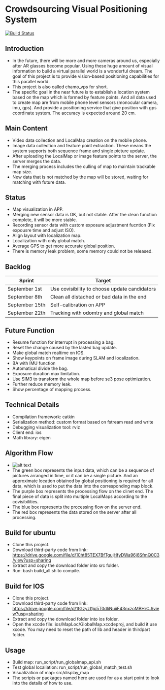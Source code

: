 # Crowdsourcing Visual Positioning System
[![Build Status](https://travis-ci.org/joemccann/dillinger.svg?branch=master)](https://travis-ci.org/joemccann/dillinger)
## Introduction
  - In the future, there will be more and more cameras around us, especially after AR glasses become popular. Using these huge amount of visual information to build a virtual parallel world is a wonderful dream. The goal of this project is to provide vision-based positioning capabilities for this parallel world.
  - This project is also called chamo_vps for short. 
  - The specific goal in the near future is to establish a location system based on the map which is formed by feature points. And all data used to create map are from mobile phone level sensors (monocular camera, imu, gps). And provide a positioning service that give position with gps coordinate system. The accuracy is expected around 20 cm.
## Main Content
  - Video data collection and LocalMap creation on the mobile phone.
  - Image data collection and feature point extraction. These means the system supports both sequence frame and single picture update.
  - After uploading the LocalMap or image feature points to the server, the server merges the data.
  - The merging process includes the culling of map to maintain trackable map size.
  - New data that is not matched by the map will be stored, waiting for matching with future data.
## Status
  - Map visualization in APP.
  - Merging new sensor data is OK, but not stable. After the clean function complete, it will be more stable.
  - Recording sensor data with custom exposure adjustment fucntion (Fix expousre time and adjust ISO).
  - Align layout with localization map.
  - Localization with only global match.
  - Average GPS to get more accurate global position.
  - There is memory leak problem, some memory could not be released.
## Backlog
| Sprint | Target |
| ------ | ------ |
| September 1st | Use covisibility to choose update candidators |
| September 8th | Clean all distached or bad data in the end |
| September 15th | Self-calibration on APP |
| September 22th | Tracking with odomtry and global match |
## Future Function
  - Resume function for interrupt in processing a bag.
  - Reset the change caused by the lasted bag update.
  - Make global match realtime on IOS.
  - Show keypoints on frame image during SLAM and localization.
  - BA with IMU function
  - Automatical divide the bag.
  - Exposure duration max limitation.
  - Use SIM3 to transform the whole map before se3 pose optimization.
  - Further reduce memory leak.
  - Show percentage of mapping process.
## Technical Details
  - Compilation framework: catkin
  - Serialization method: custom format based on fstream read and write
  - Debugging visualization tool: rviz
  - Client end: ios
  - Math library: eigen
## Algorithm Flow
  - ![alt text](https://github.com/rabienrose/crowdsourcing_visual_positioning_system/blob/master/doc/algo_process.png "Workflow")
  - The green box represents the input data, which can be a sequence of pictures arranged in time, or it can be a single picture. And an approximate location obtained by global positioning is required for all data, which is used to put the data into the corresponding map block.
  - The purple box represents the processing flow on the clinet end. The final piece of data is split into multiple LocalMaps according to the covisibilities.
  - The blue box represents the processing flow on the server end.
  - The red box represents the data stored on the server after all processing.
## Build for ubuntu
  - Clone this project.
  - Download third-party code from link: https://drive.google.com/file/d/10ht85TEX7BfTgujHfyDWa96j6SfmQ0C3/view?usp=sharing
  - Extract and copy the download folder into src folder.
  - Run: bash build_all.sh to compile.
## Build for IOS
  - Clone this project.
  - Download third-party code from link: https://drive.google.com/file/d/1tGzyzI1jp5T0dIiNuiiF43nxzoMBHrCJ/view?usp=sharing
  - Extract and copy the download folder into ios folder.
  - Open the xcode file: ios/MapLoc/GlobalMap.xcodeproj, and build it use xcode. You may need to reset the path of lib and header in thirdpart folder.
## Usage
  - Build map: run_script/run_globalmap_api.sh
  - Test global localiation: run_script/run_global_match_test.sh
  - Visualization of map: src/display_map
  - The scripts or packages named here are used for as a start point to look into the details of how to use.
